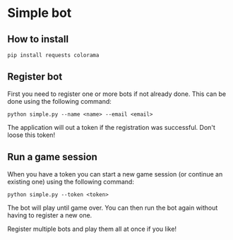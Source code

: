Simple bot
==========

How to install
--------------

`pip install requests colorama`


Register bot
------------

First you need to register one or more bots if not already done. This can be done using the following command:

`python simple.py --name <name> --email <email>`

The application will out a token if the registration was successful. Don't loose this token!


Run a game session
------------------

When you have a token you can start a new game session (or continue an existing one) using the following command:

`python simple.py --token <token>`

The bot will play until game over. You can then run the bot again without having to register a new one.

Register multiple bots and play them all at once if you like!